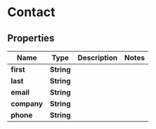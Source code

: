 

# Contact


## Properties

| Name | Type | Description | Notes |
|------------ | ------------- | ------------- | -------------|
|**first** | **String** |  |  |
|**last** | **String** |  |  |
|**email** | **String** |  |  |
|**company** | **String** |  |  |
|**phone** | **String** |  |  |



